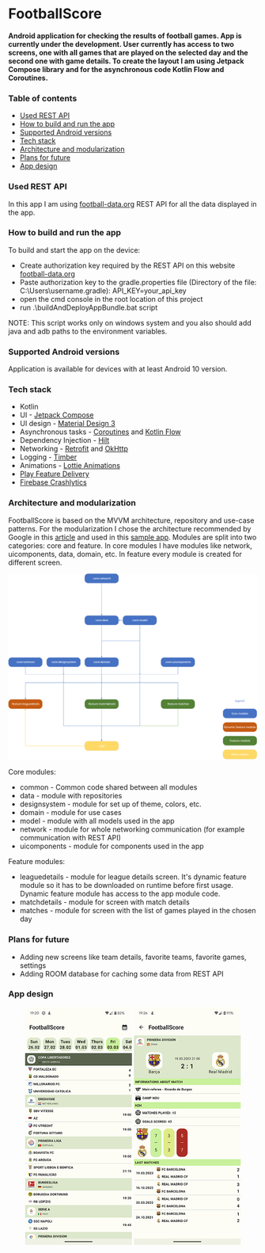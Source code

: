 # FootballScore

<b>Android application for checking the results of football games. App is currently under the development. User currently has access to two screens, 
one with all games that are played on the selected day and the second one with game details. To create the layout I am using Jetpack Compose library and for the asynchronous code Kotlin Flow and Coroutines.</b>

### Table of contents
* [Used REST API](#used-rest-api)
* [How to build and run the app](#how-to-build-and-run-the-app)
* [Supported Android versions](#supported-android-versions)
* [Tech stack](#tech-stack)
* [Architecture and modularization](#architecture-and-modularization)
* [Plans for future](#plans-for-future)
* [App design](#app-design)

### Used REST API

In this app I am using [football-data.org](https://www.football-data.org/documentation/quickstart) REST API for all the data displayed in the app.

### How to build and run the app

To build and start the app on the device:

* Create authorization key required by the REST API on this website [football-data.org](https://www.football-data.org/documentation/quickstart)
* Paste authorization key to the gradle.properties file (Directory of the file: C:\Users\username\.gradle): API_KEY=your_api_key
* open the cmd console in the root location of this project
* run .\buildAndDeployAppBundle.bat script

NOTE: This script works only on windows system and you also should add java and adb paths to the environment variables.

### Supported Android versions

Application is available for devices with at least Android 10 version.

### Tech stack

* Kotlin
* UI - [Jetpack Compose](https://developer.android.com/jetpack/compose?gclsrc=ds&gclsrc=ds)
* UI design - [Material Design 3](https://m3.material.io/)
* Asynchronous tasks - [Coroutines](https://kotlinlang.org/docs/coroutines-overview.html) and [Kotlin Flow](https://kotlinlang.org/docs/flow.html)
* Dependency Injection - [Hilt](https://developer.android.com/training/dependency-injection/hilt-android)
* Networking - [Retrofit](https://square.github.io/retrofit/) and [OkHttp](https://square.github.io/okhttp/)
* Logging - [Timber](https://github.com/JakeWharton/timber)
* Animations - [Lottie Animations](https://airbnb.design/lottie/)
* [Play Feature Delivery](https://developer.android.com/guide/playcore/feature-delivery)
* [Firebase Crashlytics](https://firebase.google.com/docs/crashlytics?hl=pl)

### Architecture and modularization

FootballScore is based on the MVVM architecture, repository and use-case patterns. 
For the modularization I chose the architecture recommended by Google in this [article](https://developer.android.com/topic/modularization) and used in this [sample app](https://github.com/android/nowinandroid).
Modules are split into two categories: core and feature. In core modules I have modules like network, uicomponents, data, domain, etc. In feature every module is created for different screen.

<p align="center">
<img src="images/modularization_graph.png" alt="Modularization graph">
</p>

Core modules:

* common - Common code shared between all modules
* data - module with repositories
* designsystem - module for set up of theme, colors, etc.
* domain - module for use cases
* model - module with all models used in the app
* network - module for whole networking communication (for example communication with REST API)
* uicomponents - module for components used in the app

Feature modules:

* leaguedetails - module for league details screen. It's dynamic feature module so it has to be downloaded on runtime before first usage. Dynamic feature module has access to the app module code.
* matchdetails - module for screen with match details
* matches - module for screen with the list of games played in the chosen day

### Plans for future

* Adding new screens like team details, favorite teams, favorite games, settings
* Adding ROOM database for caching some data from REST API

### App design

<p align="center">
<img src="images/list_of_games.png" alt="List of game screen">
<img src="images/match_details.png" alt="Match details screen">
</p>
